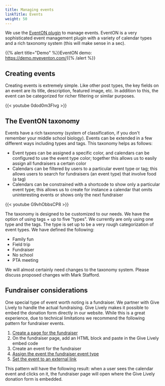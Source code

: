 ```yaml
---
title: Managing events
linkTitle: Events
weight: 50
---
```


We use the [EventON plugin](https://www.myeventon.com/) to manage events. EventON is a very sophisticated event management plugin with a variety of calendar types and a rich taxonomy system (this will make sense in a sec).

{{% alert title="Demo" %}}EventON demo: <https://demo.myeventon.com/>{{% /alert %}}

## Creating events

Creating events is extremely simple. Like other post types, the key fields on an event are its title, description, featured image, etc. In addition to this, the event can be categorized for richer filtering or similar purposes.

{{< youtube 0dod0m3Flvg >}}

## The EventON taxonomy

Events have a rich taxonomy (system of classification, if you don't remember your middle school biology). Events can be extended in a few different ways including types and tags. This taxonomy helps as follows:

- Event types can be assigned a specific color, and calendars can be configured to use the event type color; together this allows us to easily assign all fundraisers a certain color
- Calendars can be filtered by users to a particular event type or tag; this allows users to search for fundraisers (an event type) that involve food (a tag)
- Calendars can be constrained with a shortcode to show only a particular event type; this allows us to create for instance a calendar that omits uninteresting events or shows only the next fundraiser

{{< youtube G9vhObbsCP8 >}}

The taxonomy is designed to be customized to our needs. We have the option of using tags + up to five "types". We currently are only using one type and the tags. The type is set up to be a very rough categorization of event types. We have defined the following:

- Family fun
- Field trip
- Fundraiser
- No school
- PTA meeting

We will almost certainly need changes to the taxonomy system. Please discuss proposed changes with Mark Stafford.

## Fundraiser considerations

One special type of event worth noting is a fundraiser. We partner with Give Lively to handle the actual fundraising. Give Lively makes it possible to embed the donation form directly in our website. While this is a great experience, due to technical limitations we recommend the following pattern for fundraiser events.

1. [Create a page for the fundraiser](managing-pages)
2. On the fundraiser page, add an HTML block and paste in the Give Lively embed code
3. Create an event for the fundraiser
4. [Assign the event the fundraiser event type](https://www.youtube.com/watch?v=0dod0m3Flvg&feature=youtu.be&list=PLqxoJioZHTBnfnHwWDYhqFNu8q9hKpvsZ&t=45)
5. [Set the event to an external link](https://www.youtube.com/watch?v=0dod0m3Flvg&feature=youtu.be&list=PLqxoJioZHTBnfnHwWDYhqFNu8q9hKpvsZ&t=208)

This pattern will have the following result: when a user sees the calendar event and clicks on it, the fundraiser page will open where the Give Lively donation form is embedded.
